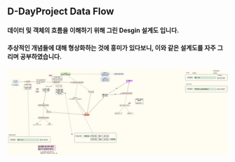 ## D-DayProject Data Flow
#### 데이터 및 객체의 흐름을 이해하기 위해 그린 Desgin 설계도 입니다.
#### 추상적인 개념들에 대해 형상화하는 것에 흥미가 있다보니, 이와 같은 설계도를 자주 그리며 공부하였습니다.
![D-DayProject](https://raw.githubusercontent.com/baecheese/IOS-Programming-Study/9cdc439ae6c4f57634c9922f7b7bbf3b8849cfd1/2week/Example/D-DayProject/D-DayThinking.png)